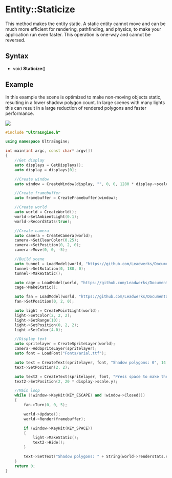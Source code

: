 # Entity::Staticize

This method makes the entity static. A static entity cannot move and can be much more efficient for rendering, pathfinding, and physics, to make your application run even faster. This operation is one-way and cannot be reversed.

## Syntax

- void **Staticize**()

## Example

In this example the scene is optimized to make non-moving objects static, resulting in a lower shadow polygon count. In large scenes with many lights this can result in a large reduction of rendered polygons and faster performance.

![](https://github.com/UltraEngine/Documentation/raw/master/Images/API_Entity_MakeStatic.gif)

```c++
#include "UltraEngine.h"

using namespace UltraEngine;

int main(int argc, const char* argv[])
{
    //Get display
    auto displays = GetDisplays();
    auto display = displays[0];

    //Create window
    auto window = CreateWindow(display, "", 0, 0, 1280 * display->scale.x, 720 * display->scale.y);

    //Create framebuffer
    auto framebuffer = CreateFramebuffer(window);

    //Create world
    auto world = CreateWorld();
    world->SetAmbientLight(0.1);
    world->RecordStats(true);

    //Create camera
    auto camera = CreateCamera(world);
    camera->SetClearColor(0.25);
    camera->SetPosition(0, 2, 0);
    camera->Move(0, 0, -5);

    //Build scene
    auto tunnel = LoadModel(world, "https://github.com/Leadwerks/Documentation/raw/master/Assets/Models/Underground/tunnel_t.glb");
    tunnel->SetRotation(0, 180, 0);
    tunnel->MakeStatic();

    auto cage = LoadModel(world, "https://github.com/Leadwerks/Documentation/raw/master/Assets/Models/Underground/fancage.glb");
    cage->MakeStatic();

    auto fan = LoadModel(world, "https://github.com/Leadwerks/Documentation/raw/master/Assets/Models/Underground/fanblades.glb");
    fan->SetPosition(0, 2, 0);

    auto light = CreatePointLight(world);
    light->SetColor(2, 2, 2);
    light->SetRange(10);
    light->SetPosition(0, 2, 2);
    light->SetColor(4.0);

    //Display text
    auto spritelayer = CreateSpriteLayer(world);
    camera->AddSpriteLayer(spritelayer);
    auto font = LoadFont("Fonts/arial.ttf");

    auto text = CreateText(spritelayer, font, "Shadow polygons: 0", 14.0 * display->scale.y);
    text->SetPosition(2, 2);

    auto text2 = CreateText(spritelayer, font, "Press space to make the light static.", 14.0 * display->scale.y);
    text2->SetPosition(2, 20 * display->scale.y);

    //Main loop
    while (!window->KeyHit(KEY_ESCAPE) and !window->Closed())
    {
        fan->Turn(0, 0, 5);

        world->Update();
        world->Render(framebuffer);

        if (window->KeyHit(KEY_SPACE))
        {
            light->MakeStatic();
            text2->Hide();
        }

        text->SetText("Shadow polygons: " + String(world->renderstats.shadowpolygons));
    }
    return 0;
}
```
